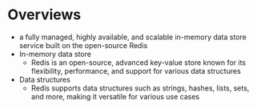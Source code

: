 # Overviews
- a fully managed, highly available, and scalable in-memory data store service built on the open-source Redis
- In-memory data store
    - Redis is an open-source, advanced key-value store known for its flexibility, performance, and support for various data structures
- Data structures
    - Redis supports data structures such as strings, hashes, lists, sets, and more, making it versatile for various use cases
